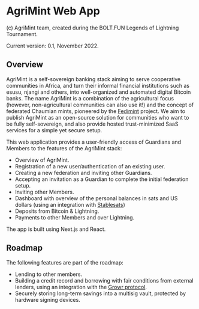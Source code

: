 # AgriMint Web App

(c) AgriMint team, created during the BOLT.FUN Legends of Lightning Tournament.

Current version: 0.1, November 2022.

## Overview

AgriMint is a self-sovereign banking stack aiming to serve cooperative communities in Africa, and turn their informal financial institutions such as esusu, njangi and others, into well-organized and automated digital Bitcoin banks. The name AgriMint is a combination of the agricultural focus (however, non-agricultural communities can also use it!) and the concept of federated Chaumian mints, pioneered by the [Fedimint](https://fedimint.org) project. We aim to publish AgriMint as an open-source solution for communities who want to be fully self-sovereign, and also provide hosted trust-minimized SaaS services for a simple yet secure setup.

This web application provides a user-friendly access of Guardians and Members to the features of the AgriMint stack:
- Overview of AgriMint.
- Registration of a new user/authentication of an existing user.
- Creating a new federation and inviting other Guardians.
- Accepting an invitation as a Guardian to complete the initial federation setup.
- Inviting other Members.
- Dashboard with overview of the personal balances in sats and US dollars (using an integration with [Stablesats](https://stablesats.com/))
- Deposits from Bitcoin & Lightning.
- Payments to other Members and over Lightning.

The app is built using Next.js and React.

## Roadmap

The following features are part of the roadmap:
- Lending to other members.
- Building a credit record and borrowing with fair conditions from external lenders, using an integration with the [Growr protocol](https://growr.xyz/protocol).
- Securely storing long-term savings into a multisig vault, protected by hardware signing devices.